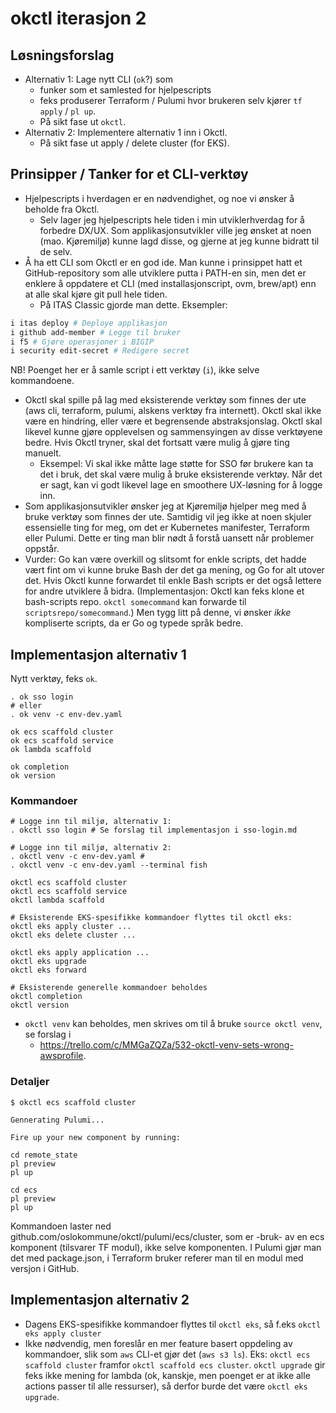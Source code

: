 # okctl iterasjon 2

## Løsningsforslag

* Alternativ 1: Lage nytt CLI (`ok`?) som
  * funker som et samlested for hjelpescripts
  * feks produserer Terraform / Pulumi hvor brukeren selv kjører `tf apply` / `pl up`.
  * På sikt fase ut `okctl`.
* Alternativ 2: Implementere alternativ 1 inn i Okctl.
  * På sikt fase ut apply / delete cluster (for EKS).

## Prinsipper / Tanker for et CLI-verktøy

- Hjelpescripts i hverdagen er en nødvendighet, og noe vi ønsker å beholde fra Okctl.
    - Selv lager jeg hjelpescripts hele tiden i min utviklerhverdag for å forbedre DX/UX. Som applikasjonsutvikler ville jeg
      ønsket at noen (mao. Kjøremiljø) kunne lagd disse, og gjerne at jeg kunne bidratt til de selv.
- Å ha ett CLI som Okctl er en god ide. Man kunne i prinsippet hatt et GitHub-repository som alle utviklere putta i PATH-en sin, men det er enklere å oppdatere et CLI (med installasjonscript, ovm, brew/apt) enn at alle
  skal kjøre git pull hele tiden.
  - På ITAS Classic gjorde man dette. Eksempler:

```sh
i itas deploy # Deploye applikasjon
i github add-member # Legge til bruker
i f5 # Gjøre operasjoner i BIGIP
i security edit-secret # Redigere secret
```

NB! Poenget her er å samle script i ett verktøy (`i`), ikke selve kommandoene.

- Okctl skal spille på lag med eksisterende verktøy som finnes der ute (aws cli, terraform, pulumi, alskens verktøy fra 
  internett). Okctl skal ikke være en hindring, eller være et begrensende abstraksjonslag. Okctl skal likevel kunne gjøre
  opplevelsen og sammensyingen av disse verktøyene bedre. Hvis Okctl tryner, skal det fortsatt være mulig å gjøre ting manuelt.
    - Eksempel: Vi skal ikke måtte lage støtte for SSO før brukere kan ta det i bruk, det skal være mulig å bruke eksisterende
      verktøy. Når det er sagt, kan vi godt likevel lage en smoothere UX-løsning for å logge inn.
- Som applikasjonsutvikler ønsker jeg at Kjøremiljø hjelper meg med å bruke verktøy som finnes der ute. Samtidig vil jeg ikke
  at noen skjuler essensielle ting for meg, om det er Kubernetes manifester, Terraform eller Pulumi. Dette er ting man blir
  nødt å forstå uansett når problemer oppstår.
- Vurder: Go kan være overkill og slitsomt for enkle scripts, det hadde vært fint om vi kunne bruke Bash der det ga mening, og Go for alt
  utover det. Hvis Okctl kunne forwardet til enkle Bash scripts er det også lettere for andre utviklere å bidra. (Implementasjon: Okctl kan feks klone et bash-scripts repo. `okctl somecommand` kan forwarde til `scriptsrepo/somecommand`.) Men tygg litt på denne, vi ønsker _ikke_ kompliserte scripts, da er Go og typede språk bedre.
  

## Implementasjon alternativ 1

Nytt verktøy, feks `ok`.

```shell
. ok sso login
# eller
. ok venv -c env-dev.yaml

ok ecs scaffold cluster
ok ecs scaffold service
ok lambda scaffold

ok completion
ok version
```

### Kommandoer

```shell
# Logge inn til miljø, alternativ 1:
. okctl sso login # Se forslag til implementasjon i sso-login.md

# Logge inn til miljø, alternativ 2:
. okctl venv -c env-dev.yaml # 
. okctl venv -c env-dev.yaml --terminal fish

okctl ecs scaffold cluster
okctl ecs scaffold service
okctl lambda scaffold

# Eksisterende EKS-spesifikke kommandoer flyttes til okctl eks:
okctl eks apply cluster ...
okctl eks delete cluster ...

okctl eks apply application ...
okctl eks upgrade
okctl eks forward

# Eksisterende generelle kommandoer beholdes
okctl completion
okctl version
```

* `okctl venv` kan beholdes, men skrives om til å bruke `source okctl venv`, se forslag i
  * https://trello.com/c/MMGaZQZa/532-okctl-venv-sets-wrong-awsprofile.

### Detaljer

```shell
$ okctl ecs scaffold cluster

Gennerating Pulumi...

Fire up your new component by running:

cd remote_state
pl preview
pl up

cd ecs
pl preview
pl up
```
    
Kommandoen laster ned github.com/oslokommune/okctl/pulumi/ecs/cluster, som er -bruk- av en ecs komponent (tilsvarer TF modul),
ikke selve komponenten. I Pulumi gjør man det med package.json, i Terraform bruker referer man til en modul med versjon i GitHub.

## Implementasjon alternativ 2

* Dagens EKS-spesifikke kommandoer flyttes til `okctl eks`, så f.eks `okctl eks apply cluster`
* Ikke nødvendig, men foreslår en mer feature basert oppdeling av kommandoer, slik som `aws` CLI-et gjør det (`aws s3 ls`). Eks:
  `okctl ecs scaffold cluster` framfor `okctl scaffold ecs cluster`. `okctl upgrade` gir feks ikke mening for lambda (ok, kanskje,
  men poenget er at ikke alle actions passer til alle ressurser), så derfor burde det være
  `okctl eks upgrade`.
